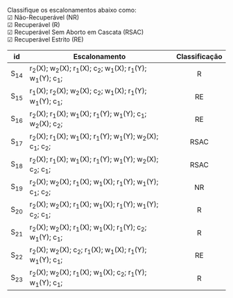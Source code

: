 

Classifique os escalonamentos abaixo como:<br>
&#9745; Não-Recuperável (NR)<br>
&#9745; Recuperável (R)<br>
&#9745; Recuperável Sem Aborto em Cascata (RSAC)<br>
&#9745; Recuperável Estrito (RE)

|id|Escalonamento|Classificação|
|-|-|:-:|
|S<sub>14</sub>|r<sub>2</sub>(X); w<sub>2</sub>(X); r<sub>1</sub>(X); c<sub>2</sub>; w<sub>1</sub>(X); r<sub>1</sub>(Y); w<sub>1</sub>(Y); c<sub>1</sub>;|R|
|S<sub>15</sub>|r<sub>1</sub>(X); r<sub>2</sub>(X); w<sub>2</sub>(X); c<sub>2</sub>; w<sub>1</sub>(X); r<sub>1</sub>(Y); w<sub>1</sub>(Y); c<sub>1</sub>;|RE|
|S<sub>16</sub>|r<sub>2</sub>(X); r<sub>1</sub>(X); w<sub>1</sub>(X); r<sub>1</sub>(Y); w<sub>1</sub>(Y); c<sub>1</sub>; w<sub>2</sub>(X); c<sub>2</sub>;|RE|
|S<sub>17</sub>|r<sub>2</sub>(X); r<sub>1</sub>(X); w<sub>1</sub>(X); r<sub>1</sub>(Y); w<sub>1</sub>(Y); w<sub>2</sub>(X); c<sub>1</sub>; c<sub>2</sub>;|RSAC|
|S<sub>18</sub>|r<sub>2</sub>(X); r<sub>1</sub>(X); w<sub>1</sub>(X); r<sub>1</sub>(Y); w<sub>1</sub>(Y); w<sub>2</sub>(X); c<sub>2</sub>; c<sub>1</sub>;|RSAC|
|S<sub>19</sub>|r<sub>2</sub>(X); w<sub>2</sub>(X); r<sub>1</sub>(X); w<sub>1</sub>(X); r<sub>1</sub>(Y); w<sub>1</sub>(Y); c<sub>1</sub>; c<sub>2</sub>;|NR|
|S<sub>20</sub>|r<sub>2</sub>(X); w<sub>2</sub>(X); r<sub>1</sub>(X); w<sub>1</sub>(X); r<sub>1</sub>(Y); w<sub>1</sub>(Y); c<sub>2</sub>; c<sub>1</sub>;|R|
|S<sub>21</sub>|r<sub>2</sub>(X); w<sub>2</sub>(X); r<sub>1</sub>(X); w<sub>1</sub>(X); r<sub>1</sub>(Y); c<sub>2</sub>; w<sub>1</sub>(Y); c<sub>1</sub>;|R|
|S<sub>22</sub>|r<sub>2</sub>(X); w<sub>2</sub>(X); c<sub>2</sub>; r<sub>1</sub>(X); w<sub>1</sub>(X); r<sub>1</sub>(Y); w<sub>1</sub>(Y); c<sub>1</sub>;|RE|
|S<sub>23</sub>|r<sub>2</sub>(X); w<sub>2</sub>(X); r<sub>1</sub>(X); w<sub>1</sub>(X); c<sub>2</sub>; r<sub>1</sub>(Y); w<sub>1</sub>(Y); c<sub>1</sub>;|R|
